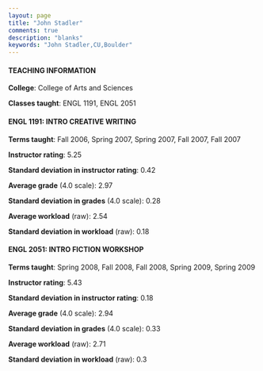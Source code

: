 ```yaml
---
layout: page
title: "John Stadler" 
comments: true
description: "blanks"
keywords: "John Stadler,CU,Boulder"
---
```

<head>
<script src="https://ajax.googleapis.com/ajax/libs/jquery/2.1.3/jquery.min.js"></script>
<script src="https://dl.dropboxusercontent.com/s/pc42nxpaw1ea4o9/highcharts.js?dl=0"></script>
<!-- <script src="../assets/js/highcharts.js"></script> -->
<style type="text/css">@font-face {
	font-family: "Bebas Neue";
	src: url(https://www.filehosting.org/file/details/544349/BebasNeue Regular.otf) format("opentype");
	}
	h1.Bebas { 
		font-family: "Bebas Neue", Verdana, Tahoma;
	}
</style>
</head>
	   
#### TEACHING INFORMATION

**College**: College of Arts and Sciences

**Classes taught**: ENGL 1191, ENGL 2051

#### ENGL 1191: INTRO CREATIVE WRITING

**Terms taught**: Fall 2006, Spring 2007, Spring 2007, Fall 2007, Fall 2007

**Instructor rating**: 5.25

**Standard deviation in instructor rating**: 0.42

**Average grade** (4.0 scale): 2.97

**Standard deviation in grades** (4.0 scale): 0.28

**Average workload** (raw): 2.54

**Standard deviation in workload** (raw): 0.18

#### ENGL 2051: INTRO FICTION WORKSHOP

**Terms taught**: Spring 2008, Fall 2008, Fall 2008, Spring 2009, Spring 2009

**Instructor rating**: 5.43

**Standard deviation in instructor rating**: 0.18

**Average grade** (4.0 scale): 2.94

**Standard deviation in grades** (4.0 scale): 0.33

**Average workload** (raw): 2.71

**Standard deviation in workload** (raw): 0.3

